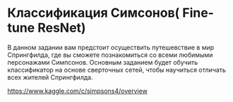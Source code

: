 # Классификация Симсонов( Fine-tune ResNet)

В данном задании вам предстоит осуществить путешевствие в мир Спрингфилда, где вы сможете познакомиться со всеми любимыми персонажами Симпсонов.
Основным заданием будет обучить классификатор на основе сверточных сетей, чтобы научиться отличать всех жителей Спрингфилда.

https://www.kaggle.com/c/simpsons4/overview
